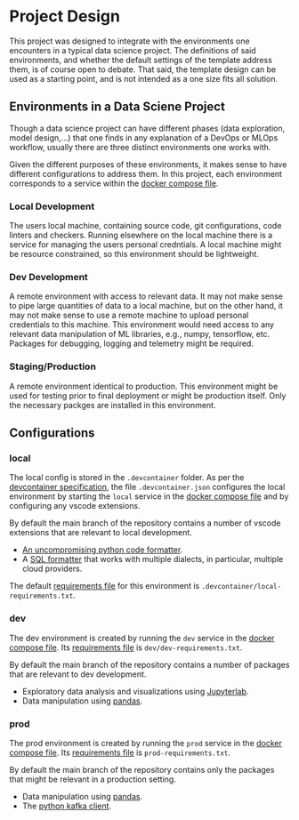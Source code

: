 # Project Design

This project was designed to integrate with the environments one encounters in a typical data science project. The definitions of said environments, and whether the default settings of the template address them, is of course open to debate. That said, the template design can be used as a starting point, and is not intended as a one size fits all solution.

## Environments in a Data Sciene Project

Though a data science project can have different phases (data exploration, model design,...) that one finds in any explanation of a DevOps or MLOps workflow, usually there are three distinct environments one works with.

Given the different purposes of these environments, it makes sense to have different configurations to address them. In this project, each environment corresponds to a service within the [docker compose file](https://github.com/mark-curran/data-science-project-template/blob/main/docker-compose.yml).

### Local Development

The users local machine, containing source code, git configurations, code linters and checkers. Running elsewhere on the local machine there is a service for managing the users personal credntials. A local machine might be resource constrained, so this environment should be lightweight.

### Dev Development

A remote environment with access to relevant data. It may not make sense to pipe large quantities of data to a local machine, but on the other hand, it may not make sense to use a remote machine to upload personal credentials to this machine. This environment would need access to any relevant data manipulation of ML libraries, e.g., numpy, tensorflow, etc. Packages for debugging, logging and telemetry might be required.

### Staging/Production

A remote environment identical to production. This environment might be used for testing prior to final deployment or might be production itself. Only the necessary packges are installed in this environment.


## Configurations

### local

The local config is stored in the `.devcontainer` folder. As per the [devcontainer specification](https://containers.dev/implementors/spec/), the file `.devcontainer.json` configures the local environment by starting the `local` service in the [docker compose file](https://github.com/mark-curran/data-science-project-template/blob/main/docker-compose.yml) and by configuring any vscode extensions.

By default the main branch of the repository contains a number of vscode extensions that are relevant to local development.

* [An uncompromising python code formatter](https://github.com/psf/black).
* A [SQL formatter](https://docs.sqlfluff.com/en/stable/index.html) that works with multiple dialects,  in particular, multiple cloud providers.

The default [requirements file](../additional_features/editing_requirements.md) for this environment is `.devcontainer/local-requirements.txt`.

### dev

The dev environment is created by running the `dev` service in the [docker compose file](https://github.com/mark-curran/data-science-project-template/blob/main/docker-compose.yml). Its [requirements file](../additional_features/editing_requirements.md) is `dev/dev-requirements.txt`.

By default the main branch of the repository contains a number of packages that are relevant to dev development.

* Exploratory data analysis and visualizations using [Jupyterlab](https://jupyterlab.readthedocs.io/en/stable/index.html).
* Data manipulation using [pandas](https://pandas.pydata.org/).

### prod

The prod environment is created by running the `prod` service in the [docker compose file](https://github.com/mark-curran/data-science-project-template/blob/main/docker-compose.yml). Its [requirements file](../additional_features/editing_requirements.md) is `prod-requirements.txt`.

By default the main branch of the repository contains only the packages that might be relevant in a production setting.

* Data manipulation using [pandas](https://pandas.pydata.org/).
* The [python kafka client](https://github.com/dpkp/kafka-python).
